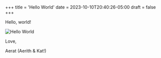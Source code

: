 +++
title = 'Hello World'
date = 2023-10-10T20:40:26-05:00
draft = false
+++

Hello, world!

![Hello World](Collaborative_Workflow_Arch.png)

Love,

Aerat (Aerith & Kat!)